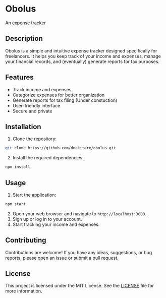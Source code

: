 # Obolus
An expense tracker

## Description
Obolus is a simple and intuitive expense tracker designed specifically for freelancers. It helps you keep track of your income and expenses, manage your financial records, and (eventually) generate reports for tax purposes.

## Features
- Track income and expenses
- Categorize expenses for better organization
- Generate reports for tax filing (Under constuction)
- User-friendly interface
- Secure and private

## Installation
1. Clone the repository:
  ```bash
  git clone https://github.com/dnakitare/obolus.git
  ```
2. Install the required dependencies:
  ```bash
  npm install
  ```

## Usage
1. Start the application:
  ```bash
  npm start
  ```
2. Open your web browser and navigate to `http://localhost:3000`.
3. Sign up or log in to your account.
4. Start tracking your income and expenses.

## Contributing
Contributions are welcome! If you have any ideas, suggestions, or bug reports, please open an issue or submit a pull request.

## License
This project is licensed under the MIT License. See the [LICENSE](LICENSE) file for more information.
